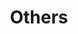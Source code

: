 ---
title: Others
slug: others
image: others.webp
style:
    background: "#9796d0"
    color: "#fff"
---